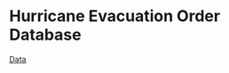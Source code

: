 # Hurricane Evacuation Order Database
[Data](https://dataverse.lib.virginia.edu/dataset.xhtml?persistentId=doi:10.18130/V3/ZGS4T4#:~:text=The%20Hurricane%20Evacuation%20Order%20Database,United%20States%20between%202016%2D2022.)